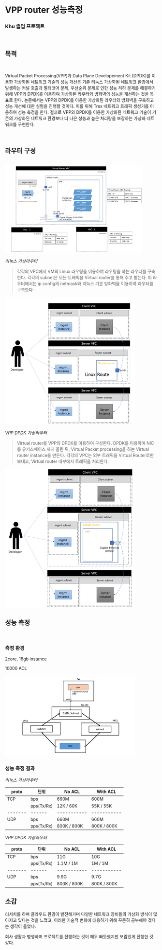 # VPP router 성능측정
### Khu 졸업 프로젝트

<br>

## 목적

<br>


Virtual Packet Processing(VPP)과 Data Plane Developement Kit (DPDK)를 이용한 가상화된 네트워크 기술의 성능 개선은 기존 리눅스 가상화된 네트워크 환경에서 발생하는 커널 호출과 멀티코어 문제, 우선순위 문제로 인한 성능 저하 문제를 해결하기 위해 VPP와 DPDK를 이용하여 가상화된 라우터와 방화벽의 성능을 개선하는 것을 목표로 한다.
논문에서는 VPP와 DPDK를 이용한 가상화된 라우터와 방화벽을 구축하고 성능 개선에 대한 실험을 진행할 것이다. 이를 위해 Trex 네트워크 트래픽 생성기를 이용하여 성능 측정을 한다.
결과로 VPP와 DPDK를 이용한 가상화된 네트워크 기술이 기존의 가상화된 네트워크 환경보다 더 나은 성능과 높은 처리량을 보장하는 가상화 네트워크를 구현한다.

<br>

## 라우터 구성
<br>

<img src="image/architecture.png">

 *리눅스 가상라우터*

> 각각의 VPC에서 VM의 Linux 라우팅을 이용하여 라우팅을 하는 라우터를 구축한다. 각각의 subnet은 모든 트래픽을 Virtual router를 통해 주고 받는다.
이 라우터에서는 ip config의 netmask와 리눅스 기본 방화벽을 이용하여 라우터를 구축한다.

<img src="image/linux-router.png">

 *VPP DPDK 가상라우터*

 > Virtual router를 VPP와 DPDK를 이용하여 구성한다. DPDK를 이용하여 NIC를 유저스페이스 까지 올린 뒤, Virtual Packet processing을 하는 Virtual router instance를 만든다. 각각의 VPC는 외부 트래픽을 Virtual Router로만 보내고, Virtual router 내부에서 트래픽을 처리한다.

<img src="image/vpp-router.png">

<br>

## 성능 측정
<br>

### 측정 환경

2core, 16gb instance

10000 ACL

<img src="image/trex.png">

### 성능 측정 결과
*리눅스 가상라우터*

| proto | 단위 | No ACL    | With ACL  |
|-------|------|-----------|-----------|
| TCP   | bps  | 660M       | 600M       |
|       | pps(Tx/Rx)  |  12K / 60K  | 55K / 55K |
|-------|------|-----------|-----------|
| UDP   | bps  | 660M      | 660M      |
|       | pps(Tx/Rx)  | 800K / 800K   | 800K / 800K |

*VPP DPDK 가상라우터*

| proto | 단위 | No ACL    | With ACL  |
|-------|------|-----------|-----------|
| TCP   | bps  | 11G       | 10G       |
|       | pps(Tx/Rx)  |  1.1M / 1M  | 1M / 1M |
|-------|------|-----------|-----------|
| UDP   | bps  | 9.9G      | 9.7G      |
|       | pps(Tx/Rx)  | 800K / 800K   | 800K / 800K |


## 소감

리서치를 하며 클라우드 환경이 발전해가며 다양한 네트워크 장비들의 가상화 방식이 많아지고 있다는 것을 느꼈고, 이러한 기술적 변화에 대응하기 위해 꾸준히 공부해야 겠다는 생각이 들었다.

회사 생활과 병행하며 프로젝트를 진행하는 것이 매우 빠듯했지만 보람있게 진행한 것 같다.